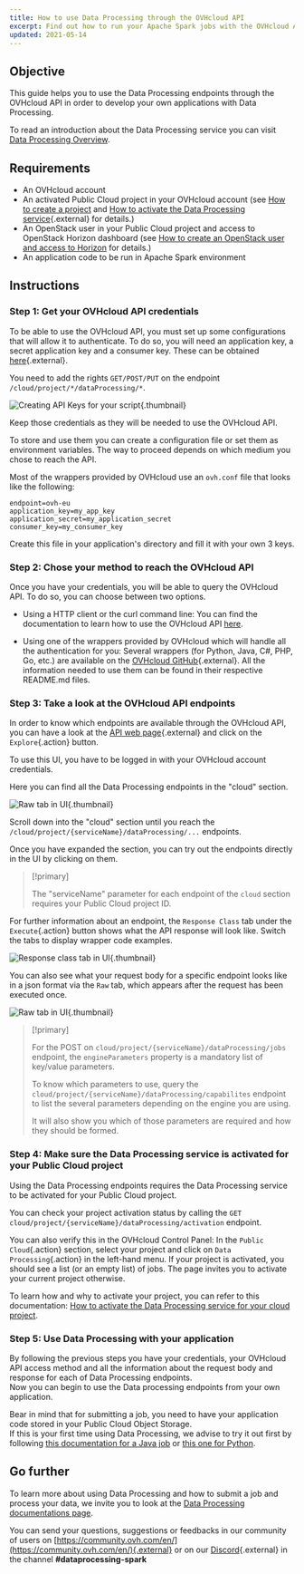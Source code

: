 ```yaml
---
title: How to use Data Processing through the OVHcloud API
excerpt: Find out how to run your Apache Spark jobs with the OVHcloud API
updated: 2021-05-14
---
```


## Objective

This guide helps you to use the Data Processing endpoints through the OVHcloud API in order to develop your own applications with Data Processing.

To read an introduction about the Data Processing service you can visit [Data Processing Overview](/pages/public_cloud/data_analytics/data_processing/00_CONCEPTS_Overview).

## Requirements

- An OVHcloud account
- An activated Public Cloud project in your OVHcloud account (see [How to create a project](/pages/public_cloud/compute/create_a_public_cloud_project) and [How to activate the Data Processing service](/pages/public_cloud/data_analytics/data_processing/30_HOWTO_activate_project){.external} for details.)
- An OpenStack user in your Public Cloud project and access to OpenStack Horizon dashboard (see [How to create an OpenStack user and access to Horizon](/pages/public_cloud/compute/introducing_horizon) for details.)
- An application code to be run in Apache Spark environment

## Instructions

### Step 1: Get your OVHcloud API credentials

To be able to use the OVHcloud API, you must set up some configurations that will allow it to authenticate.
To do so, you will need an application key, a secret application key and a consumer key. These can be obtained [here](https://eu.api.ovh.com/createToken/){.external}.

You need to add the rights `GET/POST/PUT` on the endpoint `/cloud/project/*/dataProcessing/*`.

![Creating API Keys for your script](images/keys.png){.thumbnail}

Keep those credentials as they will be needed to use the OVHcloud API.

To store and use them you can create a configuration file or set them as environment variables. 
The way to proceed depends on which medium you chose to reach the API.

Most of the wrappers provided by OVHcloud use an `ovh.conf` file that looks like the following:

```
endpoint=ovh-eu
application_key=my_app_key
application_secret=my_application_secret
consumer_key=my_consumer_key
```

Create this file in your application's directory and fill it with your own 3 keys.

### Step 2: Chose your method to reach the OVHcloud API

Once you have your credentials, you will be able to query the OVHcloud API. To do so, you can choose between two options.

- Using a HTTP client or the curl command line: You can find the documentation to learn how to use the OVHcloud API [here](/pages/manage_and_operate/api/first-steps).

- Using one of the wrappers provided by OVHcloud which will handle all the authentication for you: Several wrappers (for Python, Java, C#, PHP, Go, etc.) are available on the [OVHcloud GitHub](https://github.com/ovh?q=&type=&language=&sort=){.external}. All the information needed to use them can be found in their respective README.md files.

### Step 3: Take a look at the OVHcloud API endpoints

In order to know which endpoints are available through the OVHcloud API, you can have a look at the [API web page](https://api.ovh.com/){.external} and click on the `Explore`{.action} button.

To use this UI, you have to be logged in with your OVHcloud account credentials.

Here you can find all the Data Processing endpoints in the "cloud" section. 

![Raw tab in UI](images/cloud.png){.thumbnail}

Scroll down into the "cloud" section until you reach the `/cloud/project/{serviceName}/dataProcessing/...` endpoints.

Once you have expanded the section, you can try out the endpoints directly in the UI by clicking on them.

>[!primary]
>
> The "serviceName" parameter for each endpoint of the `cloud` section requires your Public Cloud project ID.

For further information about an endpoint, the `Response Class` tab under the `Execute`{.action} button shows what the API response will look like. Switch the tabs to display wrapper code examples.

![Response class tab in UI](images/response.png){.thumbnail}

You can also see what your request body for a specific endpoint looks like in a json format via the `Raw` tab, which appears after the request has been executed once.

![Raw tab in UI](images/raw.png){.thumbnail}

>[!primary]
>
> For the POST on `cloud/project/{serviceName}/dataProcessing/jobs` endpoint, the `engineParameters` property is a mandatory list of key/value parameters.
>
> To know which parameters to use, query the `cloud/project/{serviceName}/dataProcessing/capabilites` endpoint to list the several parameters depending on the engine you are using.
>
> It will also show you which of those parameters are required and how they should be formed.

### Step 4: Make sure the Data Processing service is activated for your Public Cloud project

Using the Data Processing endpoints requires the Data Processing service to be activated for your Public Cloud project.

You can check your project activation status by calling the `GET cloud/project/{serviceName}/dataProcessing/activation` endpoint.

You can also verify this in the OVHcloud Control Panel: In the `Public Cloud`{.action} section, select your project and click on `Data Processing`{.action} in the left-hand menu. If your project is activated, you should see a list (or an empty list) of jobs. The page invites you to activate your current project otherwise.

To learn how and why to activate your project, you can refer to this documentation: [How to activate the Data Processing service for your cloud project](/pages/public_cloud/data_analytics/data_processing/30_HOWTO_activate_project).

### Step 5: Use Data Processing with your application

By following the previous steps you have your credentials, your OVHcloud API access method and all the information about the request body and response for each of Data Processing endpoints.<br>Now you can begin to use the Data processing endpoints from your own application. 

Bear in mind that for submitting a job, you need to have your application code stored in your Public Cloud Object Storage.<br>
If this is your first time using Data Processing, we advise to try it out first by following [this documentation for a Java job](/pages/public_cloud/data_analytics/data_processing/20_GETTINGSTARTED_submit-java-scala-ui) or [this one for Python](/pages/public_cloud/data_analytics/data_processing/31_HOWTO_submit-python-ui).

## Go further

To learn more about using Data Processing and how to submit a job and process your data, we invite you to look at the [Data Processing documentations page](/products/public-cloud-data-analytics-data-processing).

You can send your questions, suggestions or feedbacks in our community of users on [https://community.ovh.com/en/](https://community.ovh.com/en/){.external} or on our [Discord](https://discord.gg/VVvZg8NCQM){.external} in the channel **#dataprocessing-spark**

